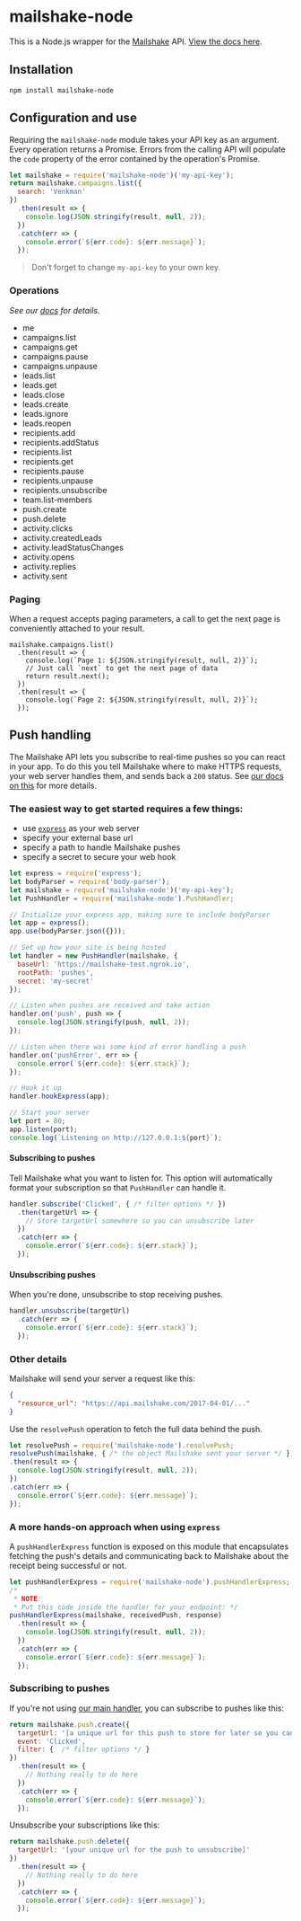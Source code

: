 # mailshake-node
This is a Node.js wrapper for the [Mailshake](https://mailshake.com) API. [View the docs here](http://api-docs.mailshake.com).

## Installation
```shell
npm install mailshake-node
```

## Configuration and use
Requiring the `mailshake-node` module takes your API key as an argument. Every operation returns a Promise. Errors from the calling API will populate the `code` property of the error contained by the operation's Promise.

```javascript
let mailshake = require('mailshake-node')('my-api-key');
return mailshake.campaigns.list({
  search: 'Venkman'
})
  .then(result => {
    console.log(JSON.stringify(result, null, 2));
  })
  .catch(err => {
    console.error(`${err.code}: ${err.message}`);
  });
```

> Don't forget to change `my-api-key` to your own key.

### Operations
_See our [docs](http://api-docs.mailshake.com/) for details._

- me
- campaigns.list
- campaigns.get
- campaigns.pause
- campaigns.unpause
- leads.list
- leads.get
- leads.close
- leads.create
- leads.ignore
- leads.reopen
- recipients.add
- recipients.addStatus
- recipients.list
- recipients.get
- recipients.pause
- recipients.unpause
- recipients.unsubscribe
- team.list-members
- push.create
- push.delete
- activity.clicks
- activity.createdLeads
- activity.leadStatusChanges
- activity.opens
- activity.replies
- activity.sent

### Paging
When a request accepts paging parameters, a call to get the next page is conveniently attached to your result.

```javacsript
mailshake.campaigns.list()
  .then(result => {
    console.log(`Page 1: ${JSON.stringify(result, null, 2)}`);
    // Just call `next` to get the next page of data
    return result.next();
  })
  .then(result => {
    console.log(`Page 2: ${JSON.stringify(result, null, 2)}`);
  });
```

## Push handling
The Mailshake API lets you subscribe to real-time pushes so you can react in your app. To do this you tell Mailshake where to make HTTPS requests, your web server handles them, and sends back a `200` status. See [our docs on this](http://api-docs.mailshake.com/#Pushes) for more details.

### The easiest way to get started requires a few things:

- use [`express`](https://expressjs.com/) as your web server
- specify your external base url
- specify a path to handle Mailshake pushes
- specify a secret to secure your web hook

```javascript
let express = require('express');
let bodyParser = require('body-parser');
let mailshake = require('mailshake-node')('my-api-key');
let PushHandler = require('mailshake-node').PushHandler;

// Initialize your express app, making sure to include bodyParser
let app = express();
app.use(bodyParser.json({}));

// Set up how your site is being hosted
let handler = new PushHandler(mailshake, {
  baseUrl: 'https://mailshake-test.ngrok.io',
  rootPath: 'pushes',
  secret: 'my-secret'
});

// Listen when pushes are received and take action
handler.on('push', push => {
  console.log(JSON.stringify(push, null, 2));
});

// Listen when there was some kind of error handling a push
handler.on('pushError', err => {
  console.error(`${err.code}: ${err.stack}`);
});

// Hook it up
handler.hookExpress(app);

// Start your server
let port = 80;
app.listen(port);
console.log(`Listening on http://127.0.0.1:${port}`);
```

#### Subscribing to pushes
Tell Mailshake what you want to listen for. This option will automatically format your subscription so that `PushHandler` can handle it.

```javascript
handler.subscribe('Clicked', { /* filter options */ })
  .then(targetUrl => {
    // Store targetUrl somewhere so you can unsubscribe later
  })
  .catch(err => {
    console.error(`${err.code}: ${err.stack}`);
  });
```

#### Unsubscribing pushes
When you're done, unsubscribe to stop receiving pushes.

```javascript
handler.unsubscribe(targetUrl)
  .catch(err => {
    console.error(`${err.code}: ${err.stack}`);
  });
```

### Other details
Mailshake will send your server a request like this:

```json
{
  "resource_url": "https://api.mailshake.com/2017-04-01/..."
}
```

Use the `resolvePush` operation to fetch the full data behind the push.

```javascript
let resolvePush = require('mailshake-node').resolvePush;
resolvePush(mailshake, { /* the object Mailshake sent your server */ })
.then(result => {
  console.log(JSON.stringify(result, null, 2));
})
.catch(err => {
  console.error(`${err.code}: ${err.message}`);
});
```

### A more hands-on approach when using `express`
A `pushHandlerExpress` function is exposed on this module that encapsulates fetching the push's details and communicating back to Mailshake about the receipt being successful or not.

```javascript
let pushHandlerExpress = require('mailshake-node').pushHandlerExpress;
/*
 * NOTE:
 * Put this code inside the handler for your endpoint: */
pushHandlerExpress(mailshake, receivedPush, response)
  .then(result => {
    console.log(JSON.stringify(result, null, 2));
  })
  .catch(err => {
    console.error(`${err.code}: ${err.message}`);
  });
```

### Subscribing to pushes
If you're not using [our main handler](#user-content-subscribing-to-pushes), you can subscribe to pushes like this:

```javascript
return mailshake.push.create({
  targetUrl: '[a unique url for this push to store for later so you can unsubscribe]',
  event: 'Clicked',
  filter: {  /* filter options */ }
})
  .then(result => {
    // Nothing really to do here
  })
  .catch(err => {
    console.error(`${err.code}: ${err.message}`);
  });
```

Unsubscribe your subscriptions like this:

```javascript
return mailshake.push.delete({
  targetUrl: '[your unique url for the push to unsubscribe]'
})
  .then(result => {
    // Nothing really to do here
  })
  .catch(err => {
    console.error(`${err.code}: ${err.message}`);
  });
```
